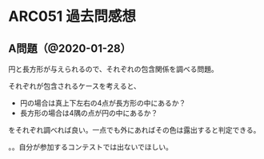 # ARC051 過去問感想

## A問題（@2020-01-28）

円と長方形が与えられるので、それぞれの包含関係を調べる問題。

それぞれが包含されるケースを考えると、

- 円の場合は真上下左右の4点が長方形の中にあるか？
- 長方形の場合は4隅の点が円の中にあるか？

をそれぞれ調べれば良い。一点でも外にあればその色は露出すると判定できる。

。。自分が参加するコンテストでは出ないでほしい。


